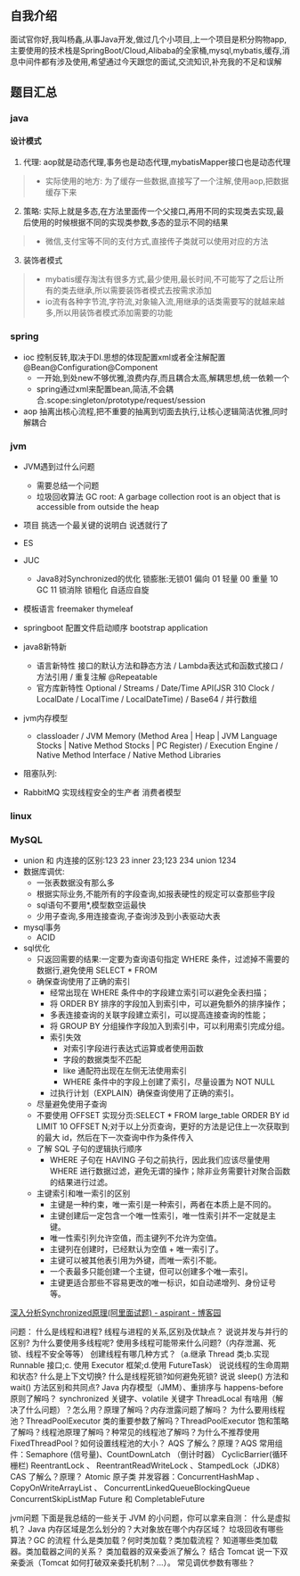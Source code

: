 ## 自我介绍

面试官你好,我叫杨鑫,从事Java开发,做过几个小项目,上一个项目是积分购物app,主要使用的技术栈是SpringBoot/Cloud,Alibaba的全家桶,mysql,mybatis,缓存,消息中间件都有涉及使用,希望通过今天跟您的面试,交流知识,补充我的不足和误解


## 题目汇总

### java

#### 设计模式
1. 代理: aop就是动态代理,事务也是动态代理,mybatisMapper接口也是动态代理
  >- 实际使用的地方: 为了缓存一些数据,直接写了一个注解,使用aop,把数据缓存下来
2. 策略: 实际上就是多态,在方法里面传一个父接口,再用不同的实现类去实现,最后使用的时候根据不同的实现类参数,多态的显示不同的结果
  >- 微信,支付宝等不同的支付方式,直接传子类就可以使用对应的方法
3. 装饰者模式
  >- mybatis缓存淘汰有很多方式,最少使用,最长时间,不可能写了之后让所有的类去继承,所以需要装饰者模式去按需求添加
  >- io流有各种字节流,字符流,对象输入流,用继承的话类需要写的就越来越多,所以用装饰者模式添加需要的功能


### spring

- ioc 控制反转,取决于DI.思想的体现配置xml或者全注解配置@Bean@Configuration@Component
  - 一开始,到处new不够优雅,浪费内存,而且耦合太高,解耦思想,统一依赖一个
  - spring通过xml来配置bean,简洁,不会耦合.scope:singleton/prototype/request/session
- aop 抽离出核心流程,把不重要的抽离到切面去执行,让核心逻辑简洁优雅,同时解耦合

### jvm

- JVM遇到过什么问题
  - 需要总结一个问题
  - 垃圾回收算法 GC root: A garbage collection root is an object that is accessible from outside the heap


- 项目 挑选一个最关键的说明白 说透就行了
- ES

- JUC
  - Java8对Synchronized的优化 锁膨胀:无锁01 偏向 01 轻量 00 重量 10  GC 11  锁消除 锁粗化 自适应自旋
- 模板语言 freemaker thymeleaf
- springboot 配置文件启动顺序 bootstrap  application
- java8新特新
  - 语言新特性 接口的默认方法和静态方法 / Lambda表达式和函数式接口 / 方法引用 / 重复注解 @Repeatable
  - 官方库新特性 Optional / Streams / Date/Time API(JSR 310 Clock / LocalDate / LocalTime / LocalDateTime) / Base64 / 并行数组
- jvm内存模型
  - classloader / JVM Memory (Method Area | Heap | JVM Language Stocks | Native Method Stocks | PC Register) / Execution Engine / Native Method Interface / Native Method Libraries
- 阻塞队列:
- RabbitMQ 实现线程安全的生产者 消费者模型

### linux

### MySQL

- union 和 内连接的区别:123 23 inner 23;123 234 union 1234
- 数据库调优: 
  - 一张表数据没有那么多
  - 根据实际业务,不能所有的字段查询,如报表硬性的规定可以查那些字段
  - sql语句不要用*,模型数空运最快
  - 少用子查询,多用连接查询,子查询涉及到小表驱动大表
- mysql事务
  - ACID
- sql优化
  - 只返回需要的结果:一定要为查询语句指定 WHERE 条件，过滤掉不需要的数据行,避免使用 SELECT * FROM
  - 确保查询使用了正确的索引
    - 经常出现在 WHERE 条件中的字段建立索引可以避免全表扫描；
    - 将 ORDER BY 排序的字段加入到索引中，可以避免额外的排序操作；
    - 多表连接查询的关联字段建立索引，可以提高连接查询的性能；
    - 将 GROUP BY 分组操作字段加入到索引中，可以利用索引完成分组。
    - 索引失效
      - 对索引字段进行表达式运算或者使用函数
      - 字段的数据类型不匹配
      - like 通配符出现在左侧无法使用索引
      -  WHERE 条件中的字段上创建了索引，尽量设置为 NOT NULL
    - 过执行计划（EXPLAIN）确保查询使用了正确的索引。
  - 尽量避免使用子查询
  - 不要使用 OFFSET 实现分页:SELECT * FROM large_table ORDER BY id LIMIT 10 OFFSET N;对于以上分页查询，更好的方法是记住上一次获取到的最大 id，然后在下一次查询中作为条件传入  
  - 了解 SQL 子句的逻辑执行顺序
    - WHERE 子句在 HAVING 子句之前执行，因此我们应该尽量使用 WHERE 进行数据过滤，避免无谓的操作；除非业务需要针对聚合函数的结果进行过滤。
  - 主键索引和唯一索引的区别
    - 主键是一种约束，唯一索引是一种索引，两者在本质上是不同的。
    - 主键创建后一定包含一个唯一性索引，唯一性索引并不一定就是主键。
    - 唯一性索引列允许空值，而主键列不允许为空值。
    - 主键列在创建时，已经默认为空值 + 唯一索引了。
    - 主键可以被其他表引用为外键，而唯一索引不能。
    - 一个表最多只能创建一个主键，但可以创建多个唯一索引。
    - 主键更适合那些不容易更改的唯一标识，如自动递增列、身份证号等。

[深入分析Synchronized原理(阿里面试题) - aspirant - 博客园](https://www.cnblogs.com/aspirant/p/11470858.html)

问题：
什么是线程和进程? 线程与进程的关系,区别及优缺点？
说说并发与并行的区别?
为什么要使用多线程呢?
使用多线程可能带来什么问题?（内存泄漏、死锁、线程不安全等等）
创建线程有哪几种方式？（a.继承 Thread 类;b.实现 Runnable 接口;c. 使用 Executor 框架;d.使用 FutureTask）
说说线程的生命周期和状态?
什么是上下文切换?
什么是线程死锁?如何避免死锁?
说说 sleep() 方法和 wait() 方法区别和共同点?
Java 内存模型（JMM）、重排序与 happens-before 原则了解吗？
synchronized 关键字、volatile 关键字
ThreadLocal 有啥用（解决了什么问题）？怎么用？原理了解吗？内存泄露问题了解吗？
为什么要用线程池？ThreadPoolExecutor 类的重要参数了解吗？ThreadPoolExecutor 饱和策略了解吗？线程池原理了解吗？种常见的线程池了解吗？为什么不推荐使用FixedThreadPool？如何设置线程池的大小？
AQS 了解么？原理？AQS 常用组件：Semaphore (信号量)、CountDownLatch （倒计时器） CyclicBarrier(循环栅栏)
ReentrantLock 、 ReentrantReadWriteLock 、StampedLock（JDK8）
CAS 了解么？原理？
Atomic 原子类
并发容器：ConcurrentHashMap 、 CopyOnWriteArrayList 、 ConcurrentLinkedQueueBlockingQueue ConcurrentSkipListMap
Future 和 CompletableFuture

jvm问题
下面是我总结的一些关于 JVM 的小问题，你可以拿来自测： 
 什么是虚拟机？
Java 内存区域是怎么划分的？大对象放在哪个内存区域？
垃圾回收有哪些算法？GC 的流程
什么是类加载？何时类加载？类加载流程？
知道哪些类加载器。类加载器之间的关系？
类加载器的双亲委派了解么？ 结合 Tomcat 说一下双亲委派（Tomcat 如何打破双亲委托机制？...）。
常见调优参数有哪些？